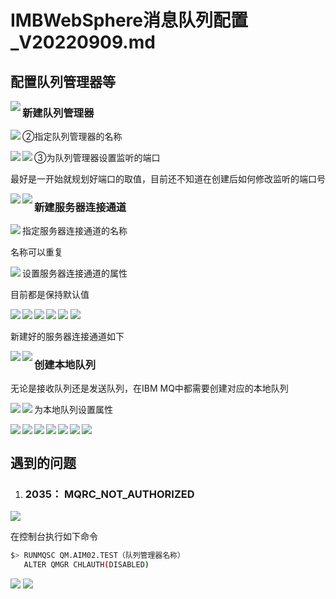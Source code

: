# IMBWebSphere消息队列配置_V20220909.md



## 配置队列管理器等

<img src="./pic/01_IMB客户端配置_V20220909.png" align="left">



### 新建队列管理器

<img src="./pic/02_新建队列管理器01.png" align="left">



②指定队列管理器的名称

<img src="./pic/03_新建队列管理器02.png" align="left">

<img src="./pic/03_新建队列管理器03.png" align="left">



③为队列管理器设置监听的端口

最好是一开始就规划好端口的取值，目前还不知道在创建后如何修改监听的端口号

<img src="./pic/06_指定队列管理器监听的端口号.png" align="left">



<img src="./pic/09_新建队列管理器06.png" align="left">



### 新建服务器连接通道

<img src="./pic/10_新建服务器连接通道.png" align="left">



指定服务器连接通道的名称

名称可以重复

<img src="./pic/10_新建服务器连接通道_指定服务器连接通道的名称.png" align="left">



设置服务器连接通道的属性

目前都是保持默认值

<img src="./pic/12_设置服务器连接通道的属性-MCA.png">



<img src="./pic/12_设置服务器连接通道的属性-SSL.png" aling="left">



<img src="./pic/12_设置服务器连接通道的属性-常规.png" align="left">



<img src="./pic/12_设置服务器连接通道的属性-出口.png" align="left">



<img src="./pic/12_设置服务器连接通道的属性-扩展.png" align="left">



<img src="./pic/12_设置服务器连接通道的属性-统计信息.png" align="left">



新建好的服务器连接通道如下

<img src="./pic/13_新建好的服务器连接通道.png" align="left">



<img src="./pic/14_通道的启动.png" align="left">



### 创建本地队列

无论是接收队列还是发送队列，在IBM MQ中都需要创建对应的本地队列

<img src="./pic/15_新建本地队列.png" align="left">



<img src="./pic/16_为ibm的发送队列创建本地队列.png" align="left">

为本地队列设置属性

<img src="./pic/17_为本地队列设置属性_常规.png" align="left">

<img src="./pic/17_为本地队列设置属性_触发.png">

<img src="./pic/17_为本地队列设置属性_存储器.png" align="left">



<img src="./pic/17_为本地队列设置属性_集群.png" align="left">



<img src="./pic/17_为本地队列设置属性_扩展.png" align="left">



<img src="./pic/17_为本地队列设置属性_事件.png" align="left">

<img src="./pic/17_为本地队列设置属性_统计信息.png" align="left">



## 遇到的问题



1. ### 2035： MQRC_NOT_AUTHORIZED 

<img src="./pic/18_连接过程遇到的问题.png">

在控制台执行如下命令

```bash
$> RUNMQSC QM.AIM02.TEST（队列管理器名称）
   ALTER QMGR CHLAUTH(DISABLED)
```



<img src="./pic/19_为队列管理器授权_01.png">

<img src="./pic/19_为队列管理器授权_02.png">